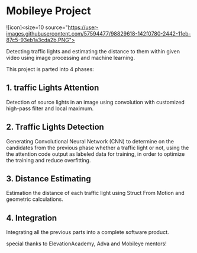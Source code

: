 # Mobileye Project

![icon]<size=10 source="https://user-images.githubusercontent.com/57594477/98829618-142f0780-2442-11eb-87c5-93eb1a3cda2b.PNG">

Detecting traffic lights and estimating the distance to them within given video using image processing and machine learning.

This project is parted into 4 phases:

## 1. traffic Lights Attention
Detection of source lights in an image using convolution with customized high-pass filter and local maximum.

## 2. Traffic Lights Detection
Generating Convolutional Neural Network (CNN) to determine on the candidates from the previous phase whether a traffic light or not,
using the the attention code output as labeled data for training, in order to optimize the training and reduce overfitting.

## 3. Distance Estimating
Estimation the distance of each traffic light using Struct From Motion and geometric calculations.

## 4. Integration
Integrating all the previous parts into a complete software product.


special thanks to ElevationAcademy, Adva and Mobileye mentors!
